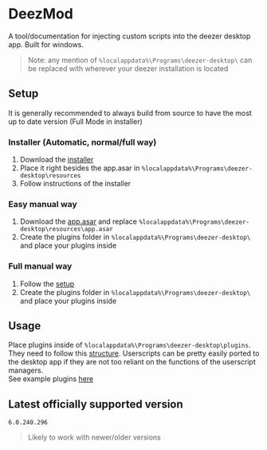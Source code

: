 # DeezMod
A tool/documentation for injecting custom scripts into the deezer desktop app. Built for windows.
> Note: any mention of `%localappdata%\Programs\deezer-desktop\` can be replaced with wherever your deezer installation is located

## Setup
It is generally recommended to always build from source to have the most up to date version (Full Mode in installer)

### Installer (Automatic, normal/full way)
1. Download the [installer](https://raw.githubusercontent.com/bababoi-2/deezer-desktop-app-injection/refs/heads/main/installer.bat)
2. Place it right besides the app.asar in `%localappdata%\Programs\deezer-desktop\resources`
3. Follow instructions of the installer

### Easy manual way
1. Download the [app.asar](https://github.com/bababoi-2/DeezMod/releases/latest/download/app.asar.zip) and replace `%localappdata%\Programs\deezer-desktop\resources\app.asar`
2. Create the plugins folder in `%localappdata%\Programs\deezer-desktop\` and place your plugins inside

### Full manual way
1. Follow the [setup](https://github.com/bababoi-2/deezer-desktop-app-injection/blob/main/docs/setup.md)
2. Create the plugins folder in `%localappdata%\Programs\deezer-desktop\` and place your plugins inside

## Usage
Place plugins inside of `%localappdata%\Programs\deezer-desktop\plugins`. They need to follow this [structure](https://github.com/bababoi-2/deezer-desktop-app-injection/blob/main/docs/creating_plugins.md#plugin-structure).
Userscripts can be pretty easily ported to the desktop app if they are not too reliant on the functions of the userscript managers.\
See example plugins [here](https://github.com/bababoi-2/deezer-desktop-app-injection/tree/main/plugins)

## Latest officially supported version
`6.0.240.296`
> Likely to work with newer/older versions
